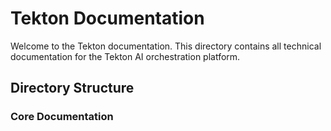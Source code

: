 # Tekton Documentation

Welcome to the Tekton documentation. This directory contains all technical documentation for the Tekton AI orchestration platform.

## Directory Structure

### Core Documentation

